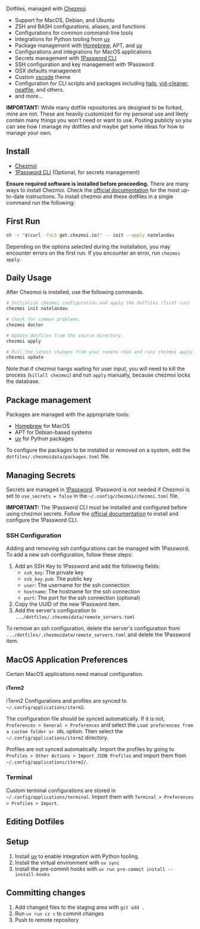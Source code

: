 Dotfiles, managed with [Chezmoi](https://www.chezmoi.io/).

-   Support for MacOS, Debian, and Ubuntu
-   ZSH and BASH configurations, aliases, and functions
-   Configurations for common command-line tools
-   Integrations for Python tooling from [uv](https://docs.astral.sh/uv/)
-   Package management with [Homebrew](https://brew.sh/), APT, and [uv](https://docs.astral.sh/uv/)
-   Configurations and integrations for MacOS applications
-   Secrets management with [1Password CLI](https://developer.1password.com/docs/cli/)
-   SSH configuration and key management with 1Password
-   OSX defaults management
-   Custom [vscode](https://code.visualstudio.com/) theme
-   Configuration for CLI scripts and packages including [halp](https://github.com/natelandau/halp), [vid-cleaner](https://github.com/natelandau/vid-cleaner), [neatfile](https://github.com/natelandau/neatfile), and others.
-   and more...

**IMPORTANT:** While many dotfile repositories are designed to be forked, mine are not. These are heavily customized for my personal use and likely contain many things you won't need or want to use. Posting publicly so you can see how I manage my dotfiles and maybe get some ideas for how to manage your own.

## Install

-   [Chezmoi](https://www.chezmoi.io/)
-   [1Password CLI](https://developer.1password.com/docs/cli/) (Optional, for secrets management)

**Ensure required software is installed before proceeding.** There are many ways to install Chezmoi. Check the [official documentation](https://www.chezmoi.io/install/) for the most up-to-date instructions. To install chezmoi and these dotfiles in a single command run the following:

## First Run

```bash
sh -c "$(curl -fsLS get.chezmoi.io)" -- init --apply natelandau
```

Depending on the options selected during the installation, you may encounter errors on the first run. If you encounter an error, run `chezmoi apply`.

## Daily Usage

After Chezmoi is installed, use the following commands.

```bash
# Initialize chezmoi configuration and apply the dotfiles (first run)
chezmoi init natelandau

# Check for common problems.
chezmoi doctor

# Update dotfiles from the source directory.
chezmoi apply

# Pull the latest changes from your remote repo and runs chezmoi apply.
chezmoi update
```

Note that if chezmoi hangs waiting for user input, you will need to kill the process (`killall chezmoi`) and run `apply` manually, because chezmoi locks the database.

## Package management

Packages are managed with the appropriate tools:

-   [Homebrew](https://brew.sh/) for MacOS
-   APT for Debian-based systems
-   [uv](https://docs.astral.sh/uv/) for Python packages

To configure the packages to be installed or removed on a system, edit the `dotfiles/.chezmoidata/packages.toml` file.

## Managing Secrets

Secrets are managed in [1Password](https://developer.1password.com/docs/cli/). 1Password is not needed if Chezmoi is set to `use_secrets = false` in the `~/.config/chezmoi/chezmoi.toml` file.

**IMPORTANT:** The 1Password CLI must be installed and configured before using chezmoi secrets. Follow the [official documentation](https://developer.1password.com/docs/cli/) to install and configure the 1Password CLI.

### SSH Configuration

Adding and removing ssh configurations can be managed with 1Password. To add a new ssh configuration, follow these steps:

1. Add an SSH Key to 1Password and add the following fields:
    - `ssh_key`: The private key
    - `ssh_key.pub`: The public key
    - `user`: The username for the ssh connection
    - `hostname`: The hostname for the ssh connection
    - `port`: The port for the ssh connection (optional)
2. Copy the UUID of the new 1Password item.
3. Add the server's configuration to `.../dotfiles/.chezmoidata/remote_servers.toml`

To remove an ssh configuration, delete the server's configuration from `.../dotfiles/.chezmoidata/remote_servers.toml` and delete the 1Password item.

## MacOS Application Preferences

Certain MacOS applications need manual configuration.

#### iTerm2

iTerm2 Configurations and profiles are synced to `~/.config/applications/iterm2`.

The configuration file should be synced automatically. If it is not, `Preferences > General > Preferences` and select the `Load preferences from a custom folder or URL` option. Then select the `~/.config/applications/iterm2` directory.

Profiles are not synced automatically. Import the profiles by going to `Profiles > Other Actions > Import JSON Profiles` and import them from `~/.config/applications/iterm2/`.

### Terminal

Custom terminal configurations are stored in `~/.config/applications/terminal`. Import them with `Terminal > Preferences > Profiles > Import`.

## Editing Dotfiles

## Setup

1. Install [uv](https://docs.astral.sh/uv/) to enable integration with Python tooling.
2. Install the virtual environment with `uv sync`
3. Install the pre-commit hooks with `uv run pre-commit install --install-hooks`

## Committing changes

1. Add changed files to the staging area with `git add .`
2. Run `uv run cz c` to commit changes
3. Push to remote repository
